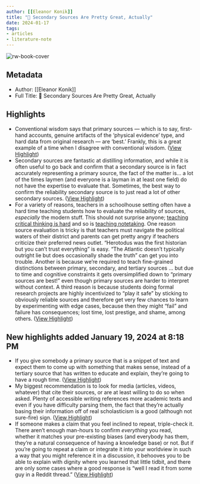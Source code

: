```yaml
---
author: [[Eleanor Konik]]
title: "🌲 Secondary Sources Are Pretty Great, Actually"
date: 2024-01-17
tags: 
- articles
- literature-note
---
```

![rw-book-cover](https://readwise-assets.s3.amazonaws.com/static/images/article2.74d541386bbf.png)

## Metadata
- Author: [[Eleanor Konik]]
- Full Title: 🌲 Secondary Sources Are Pretty Great, Actually

## Highlights
- Conventional wisdom says that primary sources — which is to say, first-hand accounts, genuine artifacts of the ‘physical evidence’ type, and hard data from original research — are ‘best.’ Frankly, this is a great example of a time when I disagree with conventional wisdom. ([View Highlight](https://read.readwise.io/read/01hmb5skcgktnzfd4ddms0v2zw))
- Secondary sources are fantastic at distilling information, and while it is often useful to go back and confirm that a secondary source is in fact accurately representing a primary source, the fact of the matter is… a lot of the times laymen (and everyone is a layman in at least one field) do not have the expertise to evaluate that. Sometimes, the best way to confirm the reliability secondary source is to just read a lot of other secondary sources. ([View Highlight](https://read.readwise.io/read/01hmb5t0wvm9dyg86kct5dcy33))
- For a variety of reasons, teachers in a schoolhouse setting often have a hard time teaching students how to evaluate the reliability of sources, *especially* the modern stuff. This should not surprise anyone; [teaching critical thinking is hard](https://substack.com/redirect/256d1641-39e5-4075-8502-2aec16d104d3?j=eyJ1IjoiMjIzYTgyIn0.sKvEWKdJVbfjtf9ATUi8jhInkgN0jta26RjThA3a2vg) and so is [teaching notetaking](https://substack.com/redirect/0d598147-ebd2-4d20-86af-2d80a1afac7c?j=eyJ1IjoiMjIzYTgyIn0.sKvEWKdJVbfjtf9ATUi8jhInkgN0jta26RjThA3a2vg). One reason source evaluation is tricky is that teachers must navigate the political waters of their district and parents can get pretty angry if teachers criticize their preferred news outlet. “Herotodus was the first historian but you can’t trust everything” is easy. “The Atlantic doesn’t typically outright lie but does occasionally shade the truth” can get you into trouble. Another is because we’re required to teach fine-grained distinctions between primary, secondary, and tertiary sources … but due to time and cognitive constraints it gets oversimplified down to “primary sources are best!” even though primary sources are harder to interpret without context. A third reason is because students doing formal research projects are highly incentivized to “play it safe” by sticking to obviously reliable sources and therefore get very few chances to learn by experimenting with edge cases, because then they might “fail” and failure has consequences; lost time, lost prestige, and shame, among others. ([View Highlight](https://read.readwise.io/read/01hmb5va9a8xhcdhy77jpfjqhg))
## New highlights added January 19, 2024 at 8:18 PM
- If you give somebody a primary source that is a snippet of text and expect them to come up with something that makes sense, instead of a tertiary source that has written to educate and explain, they’re going to have a rough time. ([View Highlight](https://read.readwise.io/read/01hmhegt1h85gjt2zh76s636c7))
- My biggest recommendation is to look for media (articles, videos, whatever) that cite their sources, or are at least willing to do so when asked. Plenty of accessible writing references more academic texts and even if you have difficulty parsing them, the fact that they’re actually basing their information off of real scholasticism is a good (although not sure-fire) sign. ([View Highlight](https://read.readwise.io/read/01hmhenqy95r4egwjgn4z9d42r))
- If someone makes a claim that you feel inclined to repeat, triple-check it. There aren’t enough man-hours to confirm *everything* you read, whether it matches your pre-existing biases (and everybody has them, they’re a natural consequence of having a knowledge base) or not. But if you’re going to repeat a claim or integrate it into your worldview in such a way that you might reference it in a discussion, it behooves you to be able to explain with dignity where you learned that little tidbit, and there are only some cases where a good response is “well I read it from some guy in a Reddit thread.” ([View Highlight](https://read.readwise.io/read/01hmheqx56e32tmy4ydnjy6sqb))
